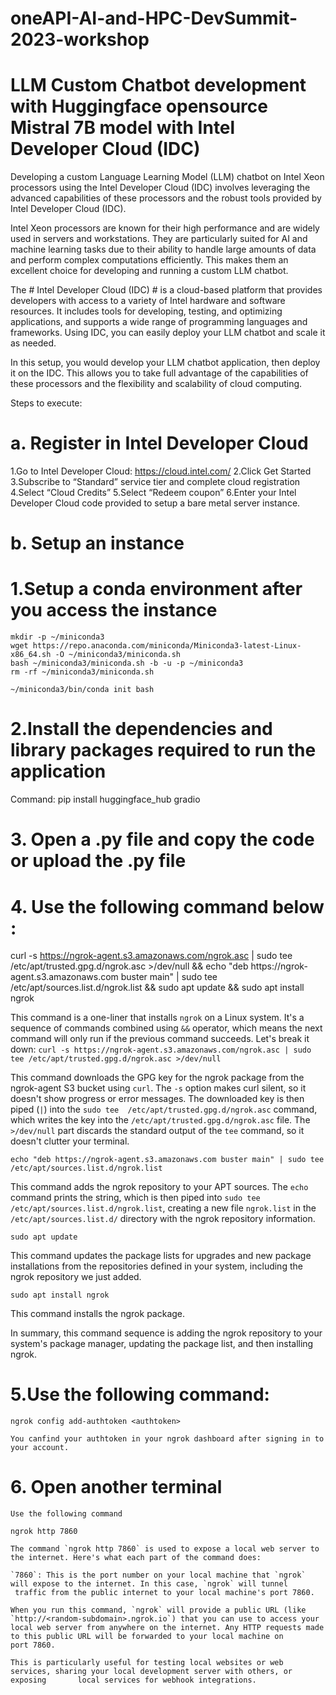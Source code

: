 # oneAPI-AI-and-HPC-DevSummit-2023-workshop
# LLM Custom Chatbot development with Huggingface opensource Mistral 7B model with Intel Developer Cloud (IDC)

Developing a custom Language Learning Model (LLM) chatbot on Intel Xeon processors using the Intel Developer Cloud (IDC) involves leveraging the advanced capabilities of these processors and the robust tools provided by Intel Developer Cloud (IDC).

Intel Xeon processors are known for their high performance and are widely used in servers and workstations. They are particularly suited for AI and machine learning tasks due to their ability to handle large amounts of data and perform complex computations efficiently. This makes them an excellent choice for developing and running a custom LLM chatbot.

The # Intel Developer Cloud (IDC) # is a cloud-based platform that provides developers with access to a variety of Intel hardware and software resources. It includes tools for developing, testing, and optimizing applications, and supports a wide range of programming languages and frameworks. Using IDC, you can easily deploy your LLM chatbot and scale it as needed.

In this setup, you would develop your LLM chatbot application, then deploy it on the IDC. This allows you to take full advantage of the capabilities of these processors and the flexibility and scalability of cloud computing.

Steps to execute:

# a. Register in Intel Developer Cloud
  1.Go to Intel Developer Cloud: https://cloud.intel.com/
  2.Click Get Started
  3.Subscribe to “Standard” service tier and complete cloud registration
  4.Select “Cloud Credits”
  5.Select “Redeem coupon”
  6.Enter your Intel Developer Cloud code provided to setup a bare metal server instance.

# b. Setup an instance 
  # 1.Setup a conda environment after you access the instance 

    mkdir -p ~/miniconda3
    wget https://repo.anaconda.com/miniconda/Miniconda3-latest-Linux-x86_64.sh -O ~/miniconda3/miniconda.sh
    bash ~/miniconda3/miniconda.sh -b -u -p ~/miniconda3
    rm -rf ~/miniconda3/miniconda.sh

    ~/miniconda3/bin/conda init bash

  # 2.Install the dependencies and library packages required to run the application

  Command:  pip install huggingface_hub gradio 

  # 3. Open a .py file and copy the code or upload the .py file

  # 4. Use the following command below :

  curl -s https://ngrok-agent.s3.amazonaws.com/ngrok.asc | sudo tee /etc/apt/trusted.gpg.d/ngrok.asc >/dev/null && echo "deb https://ngrok- 
  agent.s3.amazonaws.com buster main" | sudo tee /etc/apt/sources.list.d/ngrok.list && sudo apt update && sudo apt install ngrok

  This command is a one-liner that installs `ngrok` on a Linux system. It's a sequence of commands combined using `&&` operator, which means 
  the next command will only run if the previous command succeeds. Let's break it down:
  `curl -s https://ngrok-agent.s3.amazonaws.com/ngrok.asc | sudo tee /etc/apt/trusted.gpg.d/ngrok.asc >/dev/null`

   This command downloads the GPG key for the ngrok package from the ngrok-agent S3 bucket using `curl`. The `-s` option makes curl silent, 
   so it doesn't show progress or error messages. The downloaded key is then piped (`|`) into the `sudo tee 
   /etc/apt/trusted.gpg.d/ngrok.asc` command, which writes the key into the `/etc/apt/trusted.gpg.d/ngrok.asc` file. The `>/dev/null` part 
  discards the standard output of the `tee` command, so it doesn't clutter your terminal.

  `echo "deb https://ngrok-agent.s3.amazonaws.com buster main" | sudo tee /etc/apt/sources.list.d/ngrok.list`

   This command adds the ngrok repository to your APT sources. The `echo` command prints the string, which is then piped into `sudo tee 
  /etc/apt/sources.list.d/ngrok.list`, creating a new file `ngrok.list` in the `/etc/apt/sources.list.d/` directory with the ngrok 
  repository information.

  `sudo apt update`

   This command updates the package lists for upgrades and new package installations from the repositories defined in your system, including 
   the ngrok repository we just added.

   `sudo apt install ngrok`

   This command installs the ngrok package.

   In summary, this command sequence is adding the ngrok repository to your system's package manager, updating the package list, and then 
   installing ngrok.

  # 5.Use the following command:

    ngrok config add-authtoken <authtoken>

    You canfind your authtoken in your ngrok dashboard after signing in to your account.

  # 6. Open another terminal 
  
    Use the following command 

    ngrok http 7860 

    The command `ngrok http 7860` is used to expose a local web server to the internet. Here's what each part of the command does:

    `7860`: This is the port number on your local machine that `ngrok` will expose to the internet. In this case, `ngrok` will tunnel       
     traffic from the public internet to your local machine's port 7860.

    When you run this command, `ngrok` will provide a public URL (like `http://<random-subdomain>.ngrok.io`) that you can use to access your     local web server from anywhere on the internet. Any HTTP requests made to this public URL will be forwarded to your local machine on         port 7860.

    This is particularly useful for testing local websites or web services, sharing your local development server with others, or exposing       local services for webhook integrations.

    





